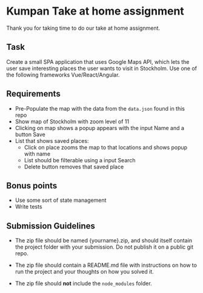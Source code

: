 # Kumpan Take at home assignment

Thank you for taking time to do our take at home assignment. 

## Task

Create a small SPA application that uses Google Maps API, which lets the user save interesting places the user wants to visit in Stockholm. Use one of the following frameworks Vue/React/Angular.

## Requirements
- Pre-Populate the map with the data from the `data.json` found in this repo
- Show map of Stockholm with zoom level of 11
- Clicking on map shows a popup appears with the input Name and a button Save
- List that shows saved places: 
  - Click on place zooms the map to that locations and shows popup with name 
  - List should be filterable using a input Search 
  - Delete button removes that saved place


## Bonus points
- Use some sort of state management 
- Write tests

## Submission Guidelines

* The zip file should be named {yourname}.zip, and should itself contain the project folder with your submission. Do not publish it on a public git repo.

* The zip file should contain a README.md file with instructions on how to run the project and your thoughts on how you solved it.

* The zip file should **not** include the `node_modules` folder.